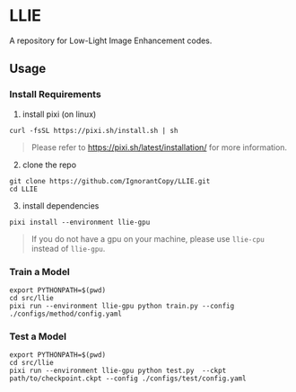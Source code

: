 # LLIE
A repository for Low-Light Image Enhancement codes.

## Usage

### Install Requirements

1. install pixi (on linux)

```shell
curl -fsSL https://pixi.sh/install.sh | sh
```
> Please refer to https://pixi.sh/latest/installation/ for more information.

2. clone the repo

```shell
git clone https://github.com/IgnorantCopy/LLIE.git
cd LLIE
```

3. install dependencies

```shell
pixi install --environment llie-gpu
```
> If you do not have a gpu on your machine, please use `llie-cpu` instead of `llie-gpu`.

### Train a Model

```shell
export PYTHONPATH=$(pwd)
cd src/llie
pixi run --environment llie-gpu python train.py --config ./configs/method/config.yaml
```

### Test a Model

```shell
export PYTHONPATH=$(pwd)
cd src/llie
pixi run --environment llie-gpu python test.py  --ckpt path/to/checkpoint.ckpt --config ./configs/test/config.yaml
```